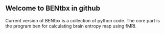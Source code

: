 ## Welcome to BENtbx in github
Current version of BENtbx is a collection of python code. The core part is the program ben for calculating brain entropy map using fMRI.
